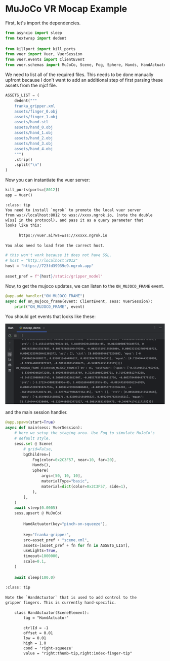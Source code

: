 
# MuJoCo VR Mocap Example

First, let's import the dependencies.

```python
from asyncio import sleep
from textwrap import dedent

from killport import kill_ports
from vuer import Vuer, VuerSession
from vuer.events import ClientEvent
from vuer.schemas import MuJoCo, Scene, Fog, Sphere, Hands, HandActuator
```


We need to list all of the required files. This needs to be done
manually upfront because I don't want to add an additional step
of first parsing these assets from the mjcf file.

```python
ASSETS_LIST = (
    dedent("""
    franka_gripper.xml
    assets/finger_0.obj
    assets/finger_1.obj
    assets/hand.stl
    assets/hand_0.obj
    assets/hand_1.obj
    assets/hand_2.obj
    assets/hand_3.obj
    assets/hand_4.obj
    """)
    .strip()
    .split("\n")
)
```


Now you can instantiate the vuer server:

```python
kill_ports(ports=[8012])
app = Vuer()
```


```{admonition} Note
:class: tip
You need to install `ngrok` to promote the local vuer server
from ws://localhost:8012 to wss://xxxx.ngrok.io, (note the double
w[ss] in the protocol), and pass it as a query parameter that
looks like this:

      https://vuer.ai?ws=wss://xxxxx.ngrok.io
      
You also need to load from the correct host.    
```

```python
# this won't work because it does not have SSL.
# host = "http://localhost:8012"
host = "https://723fd39939e9.ngrok.app"

asset_pref = f"{host}/static/gripper_model"
```


Now, to get the mujoco updates, we can listen to the `ON_MUJOCO_FRAME` event.

```python
@app.add_handler("ON_MUJOCO_FRAME")
async def on_mujoco_frame(event: ClientEvent, sess: VuerSession):
    print("ON_MUJOCO_FRAME", event)
```

You should get events that looks like these:

![mujoco_frame_event](figures/mujoco_frame_event.png)

and the main session handler.

```python
@app.spawn(start=True)
async def main(sess: VuerSession):
    # here we setup the staging area. Use Fog to simulate MuJoCo's
    # default style.
    sess.set @ Scene(
        # grid=False,
        bgChildren=[
            Fog(color=0x2C3F57, near=10, far=20),
            Hands(),
            Sphere(
                args=[50, 10, 10],
                materialType="basic",
                material=dict(color=0x2C3F57, side=1),
            ),
        ],
    )
    await sleep(0.0005)
    sess.upsert @ MuJoCo(

        HandActuator(key="pinch-on-squeeze"),

        key="franka-gripper",
        src=asset_pref + "scene.xml",
        assets=[asset_pref + fn for fn in ASSETS_LIST],
        useLights=True,
        timeout=1000000,
        scale=0.1,
    )

    await sleep(100.0)
```


```{admonition} Note
:class: tip

Note the `HandActuator` that is used to add control to the
gripper fingers. This is currently hand-specific.

    class HandActuator(SceneElement):
        tag = "HandActuator"

        ctrlId = -1
        offset = 0.01
        low = 0.01
        high = 1.0
        cond = 'right-squeeze'
        value = "right:thumb-tip,right:index-finger-tip"
```
